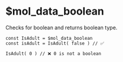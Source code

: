 # $mol_data_boolean

Checks for boolean and returns boolean type.

	const IsAdult = $mol_data_boolean
	const isAdult = IsAdult( false ) // ✅

	IsAdult( 0 ) // ❌ 0 is not a boolean
